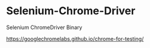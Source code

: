 # Selenium-Chrome-Driver
Selenium ChromeDriver Binary

https://googlechromelabs.github.io/chrome-for-testing/
